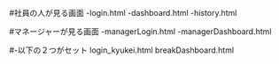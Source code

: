 
#社員の人が見る画面
-login.html
-dashboard.html
-history.html

#マネージャーが見る画面
-managerLogin.html
-managerDashboard.html

#-以下の２つがセット
login_kyukei.html
breakDashboard.html
